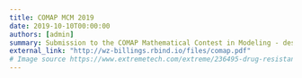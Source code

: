 ```yaml
---
title: COMAP MCM 2019
date: 2019-10-10T00:00:00
authors: [admin]
summary: Submission to the COMAP Mathematical Contest in Modeling - designated Meritorious Winner for 2019
external_link: "http://wz-billings.rbind.io/files/comap.pdf"
# Image source https://www.extremetech.com/extreme/236495-drug-resistant-bacteria-tricked-into-dropping-their-shields-become-vulnerable-once-again
---
```

